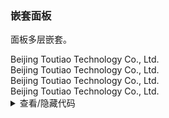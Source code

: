### 嵌套面板

面板多层嵌套。

<div class="cell-demo vp-raw">
  <yc-collapse
    :default-active-key="['1', 2]"
    destroy-on-hide>
    <yc-collapse-item
      header="Beijing Toutiao Technology Co., Ltd."
      path="1">
      <yc-collapse
        :default-active-key="['1.1']"
        destroy-on-hide>
        <yc-collapse-item
          header="Beijing Toutiao Technology Co., Ltd."
          path="1.1">
          <div>Beijing Toutiao Technology Co., Ltd.</div>
        </yc-collapse-item>
        <yc-collapse-item
          header="Beijing Toutiao Technology Co., Ltd."
          path="1.2">
          <div>Beijing Toutiao Technology Co., Ltd.</div>
        </yc-collapse-item>
      </yc-collapse>
    </yc-collapse-item>
    <yc-collapse-item
      header="Beijing Toutiao Technology Co., Ltd."
      :path="2">
      <div>Beijing Toutiao Technology Co., Ltd.</div>
    </yc-collapse-item>
    <yc-collapse-item
      header="Beijing Toutiao Technology Co., Ltd."
      path="3">
      <div>Beijing Toutiao Technology Co., Ltd.</div>
    </yc-collapse-item>
  </yc-collapse>
</div>

<details>
<summary>查看/隐藏代码</summary>

```vue
<template>
  <yc-collapse
    :default-active-key="['1', 2]"
    destroy-on-hide>
    <yc-collapse-item
      header="Beijing Toutiao Technology Co., Ltd."
      path="1">
      <yc-collapse
        :default-active-key="['1.1']"
        destroy-on-hide>
        <yc-collapse-item
          header="Beijing Toutiao Technology Co., Ltd."
          path="1.1">
          <div>Beijing Toutiao Technology Co., Ltd.</div>
        </yc-collapse-item>
        <yc-collapse-item
          header="Beijing Toutiao Technology Co., Ltd."
          path="1.2">
          <div>Beijing Toutiao Technology Co., Ltd.</div>
        </yc-collapse-item>
      </yc-collapse>
    </yc-collapse-item>
    <yc-collapse-item
      header="Beijing Toutiao Technology Co., Ltd."
      :path="2">
      <div>Beijing Toutiao Technology Co., Ltd.</div>
    </yc-collapse-item>
    <yc-collapse-item
      header="Beijing Toutiao Technology Co., Ltd."
      path="3">
      <div>Beijing Toutiao Technology Co., Ltd.</div>
    </yc-collapse-item>
  </yc-collapse>
</template>
```

</details>
